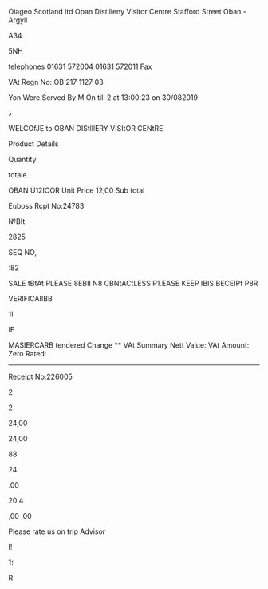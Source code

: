Oiageo Scotland ltd
Oban Distilleny
Visitor Centre
Stafford Street
Oban  -  Argyll

A34

5NH

telephones  01631 572004
01631 572011
Fax

VAt Regn No: OB 217 1127 03

Yon Were Served By  M
On till 2 at 13:00:23 on 30/082019

ذ

WELCOfJE  to  OBAN
DIStlllERY  VISItOR  CENtRE

Product  Details

Quantity

totale

OBAN  Ú12IOOR
Unit  Price  12,00
Sub  total

Euboss  Rcpt  Νο:24783

№BIt

2825

SEQ  NO,

:82

SALE
tBtAt
PLEASE  8ΕΒΙΙ
N8
CBNtACtLESS
P1.EASE  KEEP  IBIS  BECEIPf  P8R

VERIFICAIIBB

ا1

IE

MASIERCARB  tendered
Change
**  VAt  Summary
Nett  Value:
VAt  Amount:
Zero  Rated:
*****************

Receipt  No:226005

2

2

 24,00

 24,00

88

24

.00

20
4

,00
,00

Please  rate  us  on  trip  Advisor

I!

1؛

R
